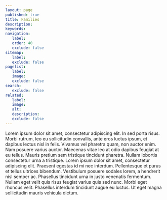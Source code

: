 ```yaml
---
layout: page
published: true
title: Families
description:
keywords:
navigation:
   label:
   order: 40
   exclude: false
sitemap:
   label:
   exclude: false
pagelist:
   label:
   image:
   exclude: false  
search:
   exclude: false
related:
   label:
   image:
   alt:
   description:
   exclude: false
---
```

Lorem ipsum dolor sit amet, consectetur adipiscing elit. In sed porta risus. Morbi rutrum, leo eu sollicitudin convallis, ante eros luctus ipsum, et dapibus lectus nisl in felis. Vivamus vel pharetra quam, non auctor enim. Nam posuere varius auctor. Maecenas vitae leo at odio dapibus feugiat at eu tellus. Mauris pretium sem tristique tincidunt pharetra. Nullam lobortis consectetur urna a tristique. Lorem ipsum dolor sit amet, consectetur adipiscing elit. Praesent egestas id mi nec interdum. Pellentesque et purus et tellus ultrices bibendum. Vestibulum posuere sodales lorem, a hendrerit nisl semper ac. Phasellus tincidunt urna in justo venenatis fermentum. Nullam eget velit quis risus feugiat varius quis sed nunc. Morbi eget rhoncus velit. Phasellus interdum tincidunt augue eu luctus. Ut eget magna sollicitudin mauris vehicula dictum.